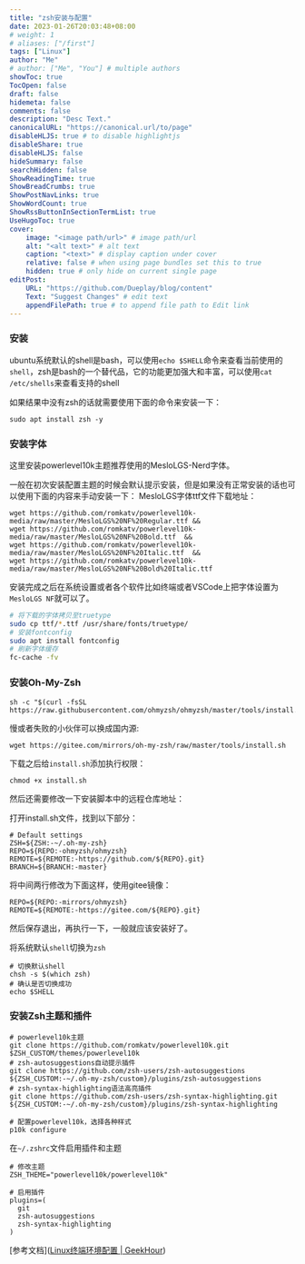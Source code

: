 ```yaml
---
title: "zsh安装与配置"
date: 2023-01-26T20:03:48+08:00
# weight: 1
# aliases: ["/first"]
tags: ["Linux"]
author: "Me"
# author: ["Me", "You"] # multiple authors
showToc: true
TocOpen: false
draft: false
hidemeta: false
comments: false
description: "Desc Text."
canonicalURL: "https://canonical.url/to/page"
disableHLJS: true # to disable highlightjs
disableShare: true
disableHLJS: false
hideSummary: false
searchHidden: false
ShowReadingTime: true
ShowBreadCrumbs: true
ShowPostNavLinks: true
ShowWordCount: true
ShowRssButtonInSectionTermList: true
UseHugoToc: true
cover:
    image: "<image path/url>" # image path/url
    alt: "<alt text>" # alt text
    caption: "<text>" # display caption under cover
    relative: false # when using page bundles set this to true
    hidden: true # only hide on current single page
editPost:
    URL: "https://github.com/Dueplay/blog/content"
    Text: "Suggest Changes" # edit text
    appendFilePath: true # to append file path to Edit link
---
```



### 安装

ubuntu系统默认的shell是bash，可以使用`echo $SHELL`命令来查看当前使用的`shell`，zsh是bash的一个替代品，它的功能更加强大和丰富，可以使用`cat /etc/shells`来查看支持的shell

如果结果中没有zsh的话就需要使用下面的命令来安装一下：

```shell
sudo apt install zsh -y
```

### 安装字体

这里安装powerlevel10k主题推荐使用的MesloLGS-Nerd字体。

一般在初次安装配置主题的时候会默认提示安装，但是如果没有正常安装的话也可以使用下面的内容来手动安装一下：
MesloLGS字体ttf文件下载地址：

```shell
wget https://github.com/romkatv/powerlevel10k-media/raw/master/MesloLGS%20NF%20Regular.ttf &&
wget https://github.com/romkatv/powerlevel10k-media/raw/master/MesloLGS%20NF%20Bold.ttf  &&
wget https://github.com/romkatv/powerlevel10k-media/raw/master/MesloLGS%20NF%20Italic.ttf  &&
wget https://github.com/romkatv/powerlevel10k-media/raw/master/MesloLGS%20NF%20Bold%20Italic.ttf
```

安装完成之后在系统设置或者各个软件比如终端或者VSCode上把字体设置为`MesloLGS NF`就可以了。

```bash
# 将下载的字体拷贝至truetype
sudo cp ttf/*.ttf /usr/share/fonts/truetype/
# 安装fontconfig
sudo apt install fontconfig
# 刷新字体缓存
fc-cache -fv
```

### 安装Oh-My-Zsh

```shell
sh -c "$(curl -fsSL https://raw.githubusercontent.com/ohmyzsh/ohmyzsh/master/tools/install.sh)"
```

慢或者失败的小伙伴可以换成国内源:

```shell
wget https://gitee.com/mirrors/oh-my-zsh/raw/master/tools/install.sh
```

下载之后给`install.sh`添加执行权限：

```shell
chmod +x install.sh
```

然后还需要修改一下安装脚本中的远程仓库地址：

打开install.sh文件，找到以下部分：

```shell
# Default settings
ZSH=${ZSH:-~/.oh-my-zsh}
REPO=${REPO:-ohmyzsh/ohmyzsh}
REMOTE=${REMOTE:-https://github.com/${REPO}.git}
BRANCH=${BRANCH:-master}
```

将中间两行修改为下面这样，使用gitee镜像：

```shell
REPO=${REPO:-mirrors/ohmyzsh}
REMOTE=${REMOTE:-https://gitee.com/${REPO}.git}
```

然后保存退出，再执行一下，一般就应该安装好了。

将系统默认`shell`切换为`zsh`

```shell
# 切换默认shell
chsh -s $(which zsh)
# 确认是否切换成功
echo $SHELL
```

### 安装Zsh主题和插件

```shell
# powerlevel10k主题
git clone https://github.com/romkatv/powerlevel10k.git $ZSH_CUSTOM/themes/powerlevel10k
# zsh-autosuggestions自动提示插件
git clone https://github.com/zsh-users/zsh-autosuggestions ${ZSH_CUSTOM:-~/.oh-my-zsh/custom}/plugins/zsh-autosuggestions
# zsh-syntax-highlighting语法高亮插件
git clone https://github.com/zsh-users/zsh-syntax-highlighting.git ${ZSH_CUSTOM:-~/.oh-my-zsh/custom}/plugins/zsh-syntax-highlighting

# 配置powerlevel10k，选择各种样式
p10k configure
```

在`~/.zshrc`文件启用插件和主题

```shell
# 修改主题
ZSH_THEME="powerlevel10k/powerlevel10k"

# 启用插件
plugins=(
  git
  zsh-autosuggestions
  zsh-syntax-highlighting
)
```

[参考文档]([Linux终端环境配置 | GeekHour](https://www.geekhour.net/2023/10/21/linux-terminal/))

